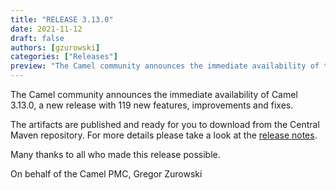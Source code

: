 ```yaml
---
title: "RELEASE 3.13.0"
date: 2021-11-12
draft: false
authors: [gzurowski]
categories: ["Releases"]
preview: "The Camel community announces the immediate availability of the new Camel 3.13.0 release"
---
```



The Camel community announces the immediate availability of Camel 3.13.0, a new release with 119 new features, improvements and fixes.

The artifacts are published and ready for you to download from the Central Maven repository. For more details please take a look at the [release notes](/releases/release-3.13.0/).

Many thanks to all who made this release possible.

On behalf of the Camel PMC,
Gregor Zurowski
